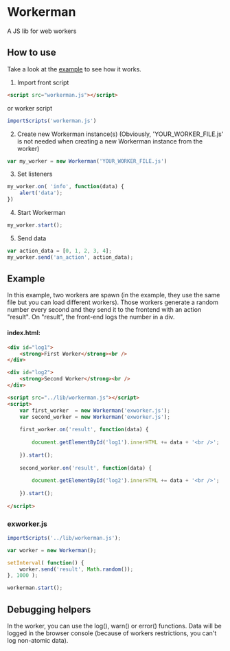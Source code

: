 # Workerman
A JS lib for web workers

## How to use
Take a look at the [example](#example) to see how it works.

1. Import front script
```html
<script src="workerman.js"></script>
```
or worker script
```javascript
importScripts('workerman.js')
```
   
2. Create new Workerman instance(s) (Obviously, 'YOUR_WORKER_FILE.js' is not needed when creating a new Workerman instance from the worker)
```javascript
var my_worker = new Workerman('YOUR_WORKER_FILE.js')
```
3. Set listeners
```javascript
my_worker.on( 'info', function(data) {
    alert('data');
})
```
4. Start Workerman
```javascript
my_worker.start();
```
5. Send data
```javascript
var action_data = [0, 1, 2, 3, 4];
my_worker.send('an_action', action_data);
```

## Example
In this example, two workers are spawn (in the example, they use the same file but you can load different workers).
Those workers generate a random number every second and they send it to the frontend with an action "result".
On "result", the front-end logs the number in a div.

#### index.html:
```html
<div id="log1">
    <strong>First Worker</strong><br />
</div>

<div id="log2">
    <strong>Second Worker</strong><br />
</div>

<script src="../lib/workerman.js"></script>
<script>
    var first_worker  = new Workerman('exworker.js');
    var second_worker = new Workerman('exworker.js');
    
    first_worker.on('result', function(data) {
        
        document.getElementById('log1').innerHTML += data + '<br />';
    
    }).start();
    
    second_worker.on('result', function(data) {
        
        document.getElementById('log2').innerHTML += data + '<br />';
    
    }).start();
    
</script>
```

### exworker.js
```javascript
importScripts('../lib/workerman.js');

var worker = new Workerman();

setInterval( function() {
    worker.send('result', Math.random());
}, 1000 );

workerman.start();
```

## Debugging helpers
In the worker, you can use the log(), warn() or error() functions. Data will be logged in the browser console (because of workers restrictions, you can't log non-atomic data).

